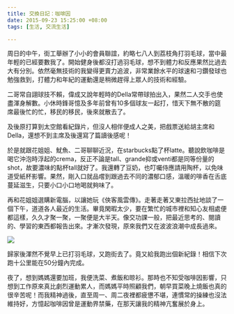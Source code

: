 ```yaml
---
title: 交換日記：咖啡因
date: 2015-09-23 15:25:00 +08:00
tags: [生活, 交流生活]

---
```


  
  
  
周日的中午，街工舉辦了小小的會員聯誼，約略七八人到荔枝角打羽毛球，當中最年輕的已經要數我了。開始健身後都沒打過羽毛球，想不到體力和反應果然比過去大有分別。依然毫無技術的我變得更賣力追波，非常業餘水平的球速和刁鑽發球也勉強救到，打體力和年紀的運動還是稍微趕得上眾人的技術和經驗。  
  
二哥常自詡球技不賴，偉成又說年輕時的Della常帶球拍出入，果然二人交手也使盡渾身解數。小休時鋒哥憶及多年前曾有10多個球友一起打，惜天下無不散的筵席最後忙的忙，移民的移民，後來就散去了。  
  
及後原打算到太空館看紀錄片，但沒人相伴便成人之美，把戲票送給胡主席和Della，還想不到主席及後還寫了篇讀後感呢！  
  
於是就跟花姐姐、魷魚、二哥聊聊近況，在starbucks點了杯latte。聽說飲咖啡是喝它沖泡時浮起的crema，反正不論是tall、grande抑或venti都是同等份量的shot，故要濃味的點杯tall就好了。我還轉了豆奶，也叮囑侍應請用陶杯，以免味道受紙杯影響。果然，剛入口就品嚐到跟過去不同的濃郁口感，溫暖的啡香在舌底蔓延滋生，只要小口小口地喝就夠味了。  
  
再和花姐姐選購新電腦，以讓她玩《俠客風雲傳》。走著走著又東拉西扯地談了一個下午，道道各人最近的生活。畢竟閑暇太少，要在繁忙的城市裡和知心友相處便都這樣，久久才聚一聚，一聚便是大半天。像交功課一般，把最近思考的、閱讀的、學習的東西都報告出來。才漸次發現，原來我們又在波波浪潮中成長過來。  
  
[![](//3.bp.blogspot.com/-4L00oIbBdwE/VgJRvbc2ytI/AAAAAAAABzg/nAVvxvokDrM/s320/screenshot-runkeeper%2Bcom%2B2015-09-23%2B15-15-03.png)](//3.bp.blogspot.com/-4L00oIbBdwE/VgJRvbc2ytI/AAAAAAAABzg/nAVvxvokDrM/s1600/screenshot-runkeeper%2Bcom%2B2015-09-23%2B15-15-03.png)

  
歸家後渾然不覺早上已打羽毛球，又跑街去了。竟又給我跑出個新紀錄！相信下次跑十公里能在50分鐘內完成。  
  
夜了，想到媽媽還要加班，我便洗菜、煮飯和晾衫。那時也不知受咖啡因影響，只想到工作原來真比劇烈運動累人，而媽媽平時照顧我們，朝早買菜晚上燒飯也真的很辛苦呢！而我精神過後，直至周一、周二夜裡都疲憊不堪，連慣常的操練也沒法維持好，方憶起咖啡因曾是運動界禁藥，在那天讓我的精神亢奮展於身上。  
  
  
